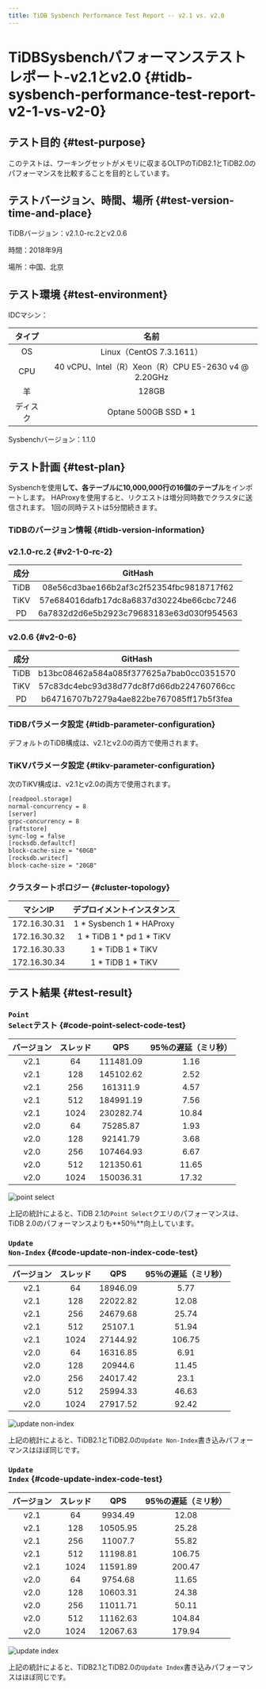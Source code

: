```yaml
---
title: TiDB Sysbench Performance Test Report -- v2.1 vs. v2.0
---
```


# TiDBSysbenchパフォーマンステストレポート-v2.1とv2.0 {#tidb-sysbench-performance-test-report-v2-1-vs-v2-0}

## テスト目的 {#test-purpose}

このテストは、ワーキングセットがメモリに収まるOLTPのTiDB2.1とTiDB2.0のパフォーマンスを比較することを目的としています。

## テストバージョン、時間、場所 {#test-version-time-and-place}

TiDBバージョン：v2.1.0-rc.2とv2.0.6

時間：2018年9月

場所：中国、北京

## テスト環境 {#test-environment}

IDCマシン：

|  タイプ |                        名前                       |
| :--: | :---------------------------------------------: |
|  OS  |              Linux（CentOS 7.3.1611）             |
|  CPU | 40 vCPU、Intel（R）Xeon（R）CPU E5-2630 v4 @ 2.20GHz |
|   羊  |                      128GB                      |
| ディスク |               Optane 500GB SSD * 1              |

Sysbenchバージョン：1.1.0

## テスト計画 {#test-plan}

Sysbenchを使用**して、各テーブルに10,000,000行の16個のテーブル**をインポートします。 HAProxyを使用すると、リクエストは増分同時数でクラスタに送信されます。 1回の同時テストは5分間続きます。

### TiDBのバージョン情報 {#tidb-version-information}

### v2.1.0-rc.2 {#v2-1-0-rc-2}

|  成分  |                  GitHash                 |
| :--: | :--------------------------------------: |
| TiDB | 08e56cd3bae166b2af3c2f52354fbc9818717f62 |
| TiKV | 57e684016dafb17dc8a6837d30224be66cbc7246 |
|  PD  | 6a7832d2d6e5b2923c79683183e63d030f954563 |

### v2.0.6 {#v2-0-6}

|  成分  |                  GitHash                 |
| :--: | :--------------------------------------: |
| TiDB | b13bc08462a584a085f377625a7bab0cc0351570 |
| TiKV | 57c83dc4ebc93d38d77dc8f7d66db224760766cc |
|  PD  | b64716707b7279a4ae822be767085ff17b5f3fea |

### TiDBパラメータ設定 {#tidb-parameter-configuration}

デフォルトのTiDB構成は、v2.1とv2.0の両方で使用されます。

### TiKVパラメータ設定 {#tikv-parameter-configuration}

次のTiKV構成は、v2.1とv2.0の両方で使用されます。

```txt
[readpool.storage]
normal-concurrency = 8
[server]
grpc-concurrency = 8
[raftstore]
sync-log = false
[rocksdb.defaultcf]
block-cache-size = "60GB"
[rocksdb.writecf]
block-cache-size = "20GB"
```

### クラスタートポロジー {#cluster-topology}

|     マシンIP    |       デプロイメントインスタンス      |
| :----------: | :----------------------: |
| 172.16.30.31 | 1 * Sysbench 1 * HAProxy |
| 172.16.30.32 | 1 * TiDB 1 * pd 1 * TiKV |
| 172.16.30.33 |     1 * TiDB 1 * TiKV    |
| 172.16.30.34 |     1 * TiDB 1 * TiKV    |

## テスト結果 {#test-result}

### <code>Point Select</code>テスト {#code-point-select-code-test}

| バージョン | スレッド |    QPS    | 95％の遅延（ミリ秒） |
| :---: | :--: | :-------: | :---------: |
|  v2.1 |  64  | 111481.09 |     1.16    |
|  v2.1 |  128 | 145102.62 |     2.52    |
|  v2.1 |  256 |  161311.9 |     4.57    |
|  v2.1 |  512 | 184991.19 |     7.56    |
|  v2.1 | 1024 | 230282.74 |    10.84    |
|  v2.0 |  64  |  75285.87 |     1.93    |
|  v2.0 |  128 |  92141.79 |     3.68    |
|  v2.0 |  256 | 107464.93 |     6.67    |
|  v2.0 |  512 | 121350.61 |    11.65    |
|  v2.0 | 1024 | 150036.31 |    17.32    |

![point select](https://docs-download.pingcap.com/media/images/docs/sysbench_v3_point_select.png)

上記の統計によると、TiDB 2.1の`Point Select`クエリのパフォーマンスは、TiDB 2.0のパフォーマンスよりも**50％**向上しています。

### <code>Update Non-Index</code> {#code-update-non-index-code-test}

| バージョン | スレッド |    QPS   | 95％の遅延（ミリ秒） |
| :---: | :--: | :------: | :---------: |
|  v2.1 |  64  | 18946.09 |     5.77    |
|  v2.1 |  128 | 22022.82 |    12.08    |
|  v2.1 |  256 | 24679.68 |    25.74    |
|  v2.1 |  512 |  25107.1 |    51.94    |
|  v2.1 | 1024 | 27144.92 |    106.75   |
|  v2.0 |  64  | 16316.85 |     6.91    |
|  v2.0 |  128 |  20944.6 |    11.45    |
|  v2.0 |  256 | 24017.42 |     23.1    |
|  v2.0 |  512 | 25994.33 |    46.63    |
|  v2.0 | 1024 | 27917.52 |    92.42    |

![update non-index](https://docs-download.pingcap.com/media/images/docs/sysbench_v3_update_non_index.png)

上記の統計によると、TiDB2.1とTiDB2.0の`Update Non-Index`書き込みパフォーマンスはほぼ同じです。

### <code>Update Index</code> {#code-update-index-code-test}

| バージョン | スレッド |    QPS   | 95％の遅延（ミリ秒） |
| :---: | :--: | :------: | :---------: |
|  v2.1 |  64  |  9934.49 |    12.08    |
|  v2.1 |  128 | 10505.95 |    25.28    |
|  v2.1 |  256 |  11007.7 |    55.82    |
|  v2.1 |  512 | 11198.81 |    106.75   |
|  v2.1 | 1024 | 11591.89 |    200.47   |
|  v2.0 |  64  |  9754.68 |    11.65    |
|  v2.0 |  128 | 10603.31 |    24.38    |
|  v2.0 |  256 | 11011.71 |    50.11    |
|  v2.0 |  512 | 11162.63 |    104.84   |
|  v2.0 | 1024 | 12067.63 |    179.94   |

![update index](https://docs-download.pingcap.com/media/images/docs/sysbench_v3_update_index.png)

上記の統計によると、TiDB2.1とTiDB2.0の`Update Index`書き込みパフォーマンスはほぼ同じです。
